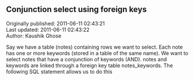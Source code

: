 ## Conjunction select using foreign keys  
Originally published: 2011-06-11 02:43:21  
Last updated: 2011-06-11 02:43:22  
Author: Kaushik Ghose  
  
Say we have a table (notes) containing rows we want to select. Each note has one or more keywords (stored in a table of the same name). We want to select notes that have a conjunction of keywords (AND). notes and keywords are linked through a foreign key table notes_keywords. The following SQL statement allows us to do this